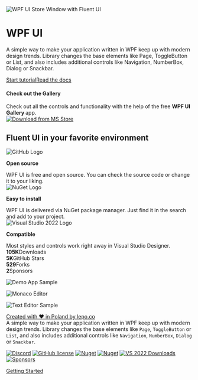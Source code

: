 <div class="spaced-page">
  <div class="row">
      <div class="col-12 col-lg-6">
          <div class="colorful"><img src="/images/wpfui-gallery.png" alt="WPF UI Store Window with Fluent UI" /></div>
      </div>
      <div class="col-12 col-lg-6 d-flex align-items-center">
          <div class="spaced-page-separator">
              <h1 class="display-1">WPF UI</h1>
              <p>A simple way to make your application written in WPF keep up with modern design trends. Library changes
                  the base elements like Page, ToggleButton or List, and also includes additional controls like
                  Navigation, NumberBox, Dialog or Snackbar.</p><a class="btn btn-outline-primary mr-05"
                  href="/documentation/getting-started.html">Start tutorial</a><a class="btn btn-outline-light"
                  href="/documentation">Read the docs</a>
          </div>
      </div>
  </div>
</div>

<div>
  <div class="row">
    <div class="col-12">
      <div class="space">
        <div class="card card-call-to-action p-2">
          <div class="row">
            <div class="col">
              <h4>Check out the Gallery</h4>
              <span>Check out all the controls and functionality with the help of the free <strong>WPF UI Gallery </strong> app.</span>
            </div>
            <div class="col-auto">
              <a href="https://apps.microsoft.com/store/detail/wpf-ui/9N9LKV8R9VGM?cid=windows-lp-hero" target="_blank" rel="noopener" class="btn btn-ms-store">
                <img class="btn-image" src="/images/ms-download.png" alt="Download from MS Store" />
              </a>
            </div>
          </div>
        </div>
      </div>
    </div>
  </div>
</div>

<div>
  <div class="row">
    <div class="col-12 col-lg-8">
      <div class="space">
        <h2 class="display-4">Fluent UI in your favorite environment</h2>
      </div>
    </div>
    <div class="col-12"></div>
    <div class="col-12 col-lg-4 separator-bottom">
      <div class="card">
        <div class="card-body">
          <img src="/images/github.svg" alt="GitHub Logo" />
          <p><strong>Open source</strong></p>
          <span
            >WPF UI is free and open source. You can check the source code or
            change it to your liking.</span
          >
        </div>
      </div>
    </div>
    <div class="col-12 col-lg-4 separator-bottom">
      <div class="card">
        <div class="card-body">
          <img src="/images/nuget.svg" alt="NuGet Logo" />
          <p><strong>Easy to install</strong></p>
          <span
            >WPF UI is delivered via NuGet package manager. Just find it in
            the search and add to your project.</span
          >
        </div>
      </div>
    </div>
    <div class="col-12 col-lg-4 separator-bottom">
      <div class="card">
        <div class="card-body">
          <img src="/images/vs22.svg" alt="Visual Studio 2022 Logo" />
          <p><strong>Compatible</strong></p>
          <span
            >Most styles and controls work right away in Visual Studio
            Designer.</span
          >
        </div>
      </div>
    </div>
  </div>
</div>

<div class="row">
    <div class="col-12 col-sm-6 col-lg-3 d-flex justify-content-center">
        <div class="stats">
            <strong id="wpfui-downloads" class="display-4">105K</strong>Downloads
        </div>
    </div>
    <div class="col-12 col-sm-6 col-lg-3 d-flex justify-content-center">
        <div class="stats">
            <strong id="wpfui-stars" class="display-4">5K</strong>GitHub Stars
        </div>
    </div>
    <div class="col-12 col-sm-6 col-lg-3 d-flex justify-content-center">
        <div class="stats">
            <strong id="wpfui-forks" class="display-4">529</strong>Forks
        </div>
    </div>
    <div class="col-12 col-sm-6 col-lg-3 d-flex justify-content-center">
        <div class="stats">
            <strong id="wpfui-sponsors" class="display-4">2</strong>Sponsors
        </div>
    </div>
</div>

![Demo App Sample](https://user-images.githubusercontent.com/13592821/166259110-0fb98120-fe34-4e6d-ab92-9f72ad7113c3.png)

![Monaco Editor](https://user-images.githubusercontent.com/13592821/258610583-7d71f69d-45b3-4be6-bcb8-8cf6cd60a2ff.png)

![Text Editor Sample](https://user-images.githubusercontent.com/13592821/165918838-a65cbb86-4fc4-4efb-adb7-e39027fb661f.png)

[Created with ❤ in Poland by lepo.co](https://lepo.co/)  
A simple way to make your application written in WPF keep up with modern design trends. Library changes the base elements like `Page`, `ToggleButton` or `List`, and also includes additional controls like `Navigation`, `NumberBox`, `Dialog` or `Snackbar`.

[![Discord](https://img.shields.io/discord/1071051348348514375?label=discord)](https://discord.gg/AR9ywDUwGq) [![GitHub license](https://img.shields.io/github/license/lepoco/wpfui)](https://github.com/lepoco/wpfui/blob/master/LICENSE) [![Nuget](https://img.shields.io/nuget/v/WPF-UI)](https://www.nuget.org/packages/WPF-UI/) [![Nuget](https://img.shields.io/nuget/dt/WPF-UI?label=nuget)](https://www.nuget.org/packages/WPF-UI/) [![VS 2022 Downloads](https://img.shields.io/visual-studio-marketplace/i/lepo.WPF-UI?label=vs-2022)](https://marketplace.visualstudio.com/items?itemName=lepo.WPF-UI) [![Sponsors](https://img.shields.io/github/sponsors/lepoco)](https://github.com/sponsors/lepoco)

[Getting Started](/documentation/getting-started.html)
